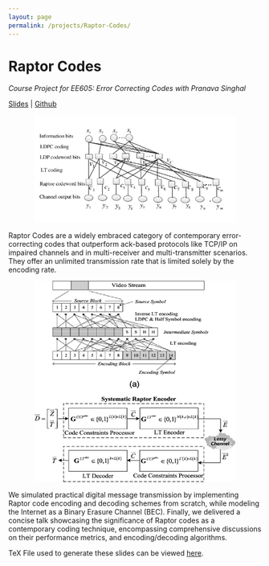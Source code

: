 ```yaml
---
layout: page
permalink: /projects/Raptor-Codes/
---
```

<h1><b>Raptor Codes</b></h1>  

_Course Project for EE605: Error Correcting Codes with Pranava Singhal_
  
  
[Slides](assets/pdf/Raptor_Codes.pdf) | [Github](https://github.com/Vansh28Kapoor/Raptor-Codes) 

<p align="center">
    <img width="400" src="/img/Raptor.png">
</p>


Raptor Codes are a widely embraced category of contemporary error-correcting codes that outperform ack-based protocols like TCP/IP on impaired channels and in multi-receiver and multi-transmitter scenarios. They offer an unlimited transmission rate that is limited solely by the encoding rate.

<p align="center">
    <img width="400" height="400" src="/assets/img/Raptor_2.png">
</p>

We simulated practical digital message transmission by implementing Raptor code encoding and decoding schemes from scratch, while modeling the Internet as a Binary Erasure Channel (BEC). Finally, we delivered a concise talk showcasing the significance of Raptor codes as a contemporary coding technique, encompassing comprehensive discussions on their performance metrics, and encoding/decoding algorithms.   

TeX File used to generate these slides can be viewed [here](https://github.com/Vansh28Kapoor/Raptor-Codes/tree/main/TeX).
